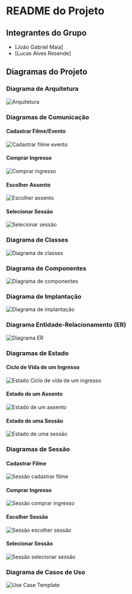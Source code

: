 # README do Projeto

## Integrantes do Grupo
- [João Gabriel Maia]
- [Lucas Alves Resende]

## Diagramas do Projeto

### Diagrama de Arquitetura
![Arquitetura](Diagramas/Arquitetura.png)

### Diagramas de Comunicação
#### Cadastrar Filme/Evento
![Cadastrar filme evento](Diagramas/Cadastrar%20filme%20evento.png)

#### Comprar Ingresso
![Comprar ingresso](Diagramas/Comprar%20ingresso.png)

#### Escolher Assento
![Escolher assento](Diagramas/Escolher%20assento.png)

#### Selecionar Sessão
![Selecionar sessão](Diagramas/Selecionar%20sessão.png)

### Diagrama de Classes
![Diagrama de classes](Diagramas/Diagrama%20de%20classes.png)

### Diagrama de Componentes
![Diagrama de componentes](Diagramas/Diagrama%20de%20componentes.png)

### Diagrama de Implantação
![Diagrama de implantação](Diagramas/Diagrama%20de%20implantação.png)

### Diagrama Entidade-Relacionamento (ER)
![Diagrama ER](Diagramas/Diagrama%20ER.drawio%20(1).png)

### Diagramas de Estado
#### Ciclo de Vida de um Ingresso
![Estado Ciclo de vida de um ingresso](Diagramas/Estado%20Ciclo%20de%20vida%20de%20um%20ingresso.png)

#### Estado de um Assento
![Estado de um assento](Diagramas/Estado%20de%20um%20assento.png)

#### Estado de uma Sessão
![Estado de uma sessão](Diagramas/Estado%20de%20uma%20sessão.png)

### Diagramas de Sessão
#### Cadastrar Filme
![Sessão cadastrar filme](Diagramas/Sessão%20cadastrar%20filme.png)

#### Comprar Ingresso
![Sessão comprar ingresso](Diagramas/Sessão%20comprar%20ingresso.png)

#### Escolher Sessão
![Sessão escolher sessão](Diagramas/Sessão%20escolher%20sessão.png)

#### Selecionar Sessão
![Sessão selecionar sessão](Diagramas/Sessão%20selecionar%20sessão.png)

### Diagrama de Casos de Uso
![Use Case Template](Diagramas/Use%20Case%20Template%20(Community).png)
